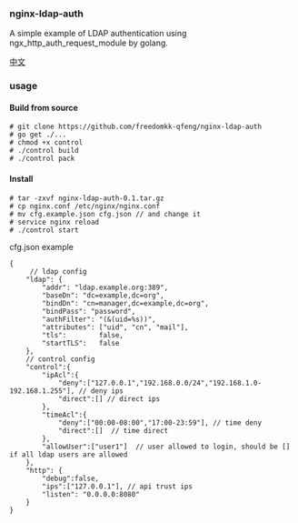 ### nginx-ldap-auth

A simple example of LDAP authentication using ngx_http_auth_request_module by golang.

[中文](https://github.com/freedomkk-qfeng/nginx-ldap-auth/blob/master/README_CN.MD)

### usage
#### Build from source
```
# git clone https://github.com/freedomkk-qfeng/nginx-ldap-auth
# go get ./...
# chmod +x control
# ./control build
# ./control pack
```

#### Install
```
# tar -zxvf nginx-ldap-auth-0.1.tar.gz 
# cp nginx.conf /etc/nginx/nginx.conf
# mv cfg.example.json cfg.json // and change it 
# service nginx reload
# ./control start
```
cfg.json example
```
{
     // ldap config
    "ldap": {
        "addr": "ldap.example.org:389",
        "baseDn": "dc=example,dc=org",
        "bindDn": "cn=manager,dc=example,dc=org",
        "bindPass": "password",
        "authFilter": "(&(uid=%s))",
        "attributes": ["uid", "cn", "mail"],
        "tls":        false,
        "startTLS":   false
    },
    // control config
    "control":{
        "ipAcl":{
            "deny":["127.0.0.1","192.168.0.0/24","192.168.1.0-192.168.1.255"], // deny ips
            "direct":[] // direct ips
        },
        "timeAcl":{
            "deny":["00:00-08:00","17:00-23:59"], // time deny
            "direct":[]  // time direct
        },
        "allowUser":["user1"]  // user allowed to login, should be [] if all ldap users are allowed
    },
    "http": {
        "debug":false,
		"ips":["127.0.0.1"], // api trust ips
        "listen": "0.0.0.0:8080"
    }
}
```
